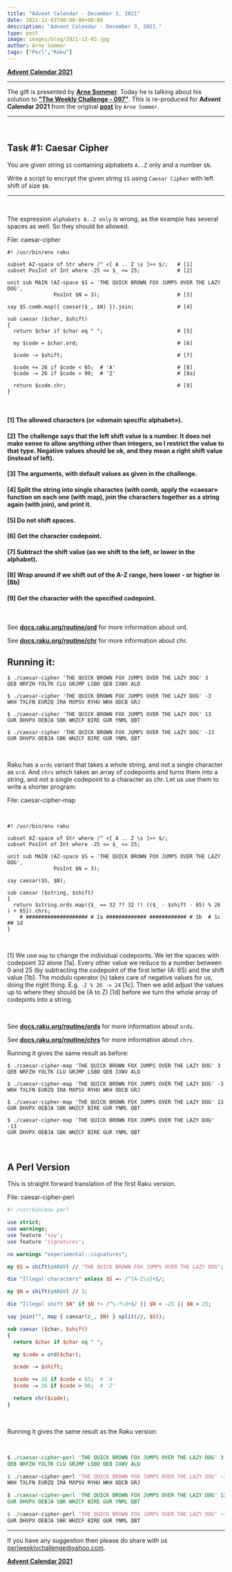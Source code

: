 ```yaml
---
title: "Advent Calendar - December 3, 2021"
date: 2021-12-03T00:00:00+00:00
description: "Advent Calendar - December 3, 2021."
type: post
image: images/blog/2021-12-03.jpg
author: Arne Sommer
tags: ["Perl","Raku"]
---
```


[**Advent Calendar 2021**](/blog/advent-calendar-2021)
***

The gift is presented by [**Arne Sommer**](/blog/meet-the-champion-019). Today he is talking about his solution to [**"The Weekly Challenge - 097"**](/blog/perl-weekly-challenge-097). This is re-produced for **Advent Calendar 2021** from the original [**post**](https://raku-musings.com/caesarean-substrings.html) by `Arne Sommer`.

***

<br>

## Task #1: Caesar Cipher

You are given string `$S` containing alphabets `A..Z` only and a number `$N`.

Write a script to encrypt the given string `$S` using `Caesar Cipher` with left shift of size `$N`.

***

<br>

The expression `alphabets A..Z only` is wrong, as the example has several spaces as well. So they should be allowed.

File: caesar-cipher

```perl6
#! /usr/bin/env raku

subset AZ-space of Str where /^ <[ A .. Z \s ]>+ $/;   # [1]
subset PosInt of Int where -25 <= $_ <= 25;            # [2]

unit sub MAIN (AZ-space $S = 'THE QUICK BROWN FOX JUMPS OVER THE LAZY DOG',
               PosInt $N = 3);                         # [3]

say $S.comb.map({ caesar($_, $N) }).join;              # [4]

sub caesar ($char, $shift)
{
  return $char if $char eq " ";                        # [5]

  my $code = $char.ord;                                # [6]

  $code -= $shift;                                     # [7]

  $code += 26 if $code < 65;  # 'A'                    # [8]
  $code -= 26 if $code > 90;  # 'Z'                    # [8a]

  return $code.chr;                                    # [9]
}
```

<br>

#### [1] The allowed characters (or «domain specific alphabet»).

#### [2] The challenge says that the left shift value is a number. It does not make sense to allow anything other than integers, so I restrict the value to that type. Negative values should be ok, and they mean a right shift value (instead of left).

#### [3] The arguments, with default values as given in the challenge.

#### [4] Split the string into single charactes (with comb, apply the «caesar» function on each one (with map), join the characters together as a string again (with join), and print it.

#### [5] Do not shift spaces.

#### [6] Get the character codepoint.

#### [7] Subtract the shift value (as we shift to the left, or lower in the alphabet).

#### [8] Wrap around if we shift out of the A-Z range, here lower - or higher in [8b]

#### [9] Get the character with the specified codepoint.

<br>

See [**docs.raku.org/routine/ord**](https://docs.raku.org/routine/ord) for more information about ord.

See [**docs.raku.org/routine/chr**](https://docs.raku.org/routine/chr)  for more information about chr.

## Running it:

```perl6
$ ./caesar-cipher 'THE QUICK BROWN FOX JUMPS OVER THE LAZY DOG' 3
QEB NRFZH YOLTK CLU GRJMP LSBO QEB IXWV ALD

$ ./caesar-cipher 'THE QUICK BROWN FOX JUMPS OVER THE LAZY DOG' -3
WKH TXLFN EURZQ IRA MXPSV RYHU WKH ODCB GRJ

$ ./caesar-cipher 'THE QUICK BROWN FOX JUMPS OVER THE LAZY DOG' 13
GUR DHVPX OEBJA SBK WHZCF BIRE GUR YNML QBT

$ ./caesar-cipher 'THE QUICK BROWN FOX JUMPS OVER THE LAZY DOG' -13
GUR DHVPX OEBJA SBK WHZCF BIRE GUR YNML QBT
```

<br>

Raku has a `ords` variant that takes a whole string, and not a single character as `ord`. And `chrs` which takes an array of codepoints and turns them into a string, and not a single codepoint to a character as chr. Let us use them to write a shorter program:

File: caesar-cipher-map

<br>

```perl6
#! /usr/bin/env raku

subset AZ-space of Str where /^ <[ A .. Z \s ]>+ $/;
subset PosInt of Int where -25 <= $_ <= 25;

unit sub MAIN (AZ-space $S = 'THE QUICK BROWN FOX JUMPS OVER THE LAZY DOG',
               PosInt $N = 3);

say caesar($S, $N);

sub caesar ($string, $shift)
{
  return $string.ords.map({$_ == 32 ?? 32 !! (($_ - $shift - 65) % 26 ) + 65}).chrs;
    # #################### # 1a ############# ############ # 1b  # 1c ## 1d
}
```

<br>

[1] We use `map` to change the individual codepoints. We let the spaces with codepoint 32 alone [1a]. Every other value we reduce to a number between 0 and 25 (by subtracting the codepoint of the first letter (A: 65) and the shift value [1b]. The modulo operator (`%`) takes care of negative values for us, doing the right thing. E.g. `-2 % 26 -> 24` [1c]. Then we add adjust the values up to where they should be (A to Z) [1d] before we turn the whole array of codepints into a string.

<br>

See [**docs.raku.org/routine/ords**](https://docs.raku.org/routine/ords) for more information about `ords`.

See [**docs.raku.org/routine/chrs**](https://docs.raku.org/routine/chrs) for more information about `chrs`.

Running it gives the same result as before:

```perl6
$ ./caesar-cipher-map 'THE QUICK BROWN FOX JUMPS OVER THE LAZY DOG' 3
QEB NRFZH YOLTK CLU GRJMP LSBO QEB IXWV ALD

$ ./caesar-cipher-map 'THE QUICK BROWN FOX JUMPS OVER THE LAZY DOG' -3
WKH TXLFN EURZQ IRA MXPSV RYHU WKH ODCB GRJ

$ ./caesar-cipher-map 'THE QUICK BROWN FOX JUMPS OVER THE LAZY DOG' 13
GUR DHVPX OEBJA SBK WHZCF BIRE GUR YNML QBT

$ ./caesar-cipher-map 'THE QUICK BROWN FOX JUMPS OVER THE LAZY DOG' -13
GUR DHVPX OEBJA SBK WHZCF BIRE GUR YNML QBT
```

<br>

## A Perl Version

This is straight forward translation of the first Raku version.

File: caesar-cipher-perl

```perl
#! /usr/bin/env perl

use strict;
use warnings;
use feature 'say';
use feature 'signatures';

no warnings "experimental::signatures";

my $S = shift(@ARGV) // 'THE QUICK BROWN FOX JUMPS OVER THE LAZY DOG';

die "Illegal characters" unless $S =~ /^[A-Z\s]+$/;

my $N = shift(@ARGV) // 3;

die "Illegal shift $N" if $N !~ /^\-?\d+$/ || $N < -25 || $N > 25;

say join("", map { caesar($_, $N) } split(//, $S));

sub caesar ($char, $shift)
{
  return $char if $char eq " ";

  my $code = ord($char);

  $code -= $shift;

  $code += 26 if $code < 65;  # 'A'
  $code -= 26 if $code > 90;  # 'Z'

  return chr($code);
}
```

<br>

Running it gives the same result as the Raku version:

<br>

```perl
$ ./caesar-cipher-perl 'THE QUICK BROWN FOX JUMPS OVER THE LAZY DOG' 3
QEB NRFZH YOLTK CLU GRJMP LSBO QEB IXWV ALD

$ ./caesar-cipher-perl 'THE QUICK BROWN FOX JUMPS OVER THE LAZY DOG' -3
WKH TXLFN EURZQ IRA MXPSV RYHU WKH ODCB GRJ

$ ./caesar-cipher-perl 'THE QUICK BROWN FOX JUMPS OVER THE LAZY DOG' 13
GUR DHVPX OEBJA SBK WHZCF BIRE GUR YNML QBT

$ ./caesar-cipher-perl 'THE QUICK BROWN FOX JUMPS OVER THE LAZY DOG' -13
GUR DHVPX OEBJA SBK WHZCF BIRE GUR YNML QBT
```

***
If you have any suggestion then please do share with us <perlweeklychallenge@yahoo.com>.

[**Advent Calendar 2021**](/blog/advent-calendar-2021)
